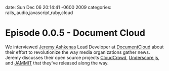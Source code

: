 date: Sun Dec 06 20:14:41 -0600 2009
categories: rails,,audio,javascript,ruby,cloud

#  Episode 0.0.5 - Document Cloud

We interviewed [Jeremy Ashkenas](http://github.com/jashkenas) Lead Developer at [DocumentCloud](http://documentcloud.org) about their effort to revolutionize the way media organizations gather news. Jeremy discusses their open source projects [CloudCrowd](http://github.com/documentcloud/cloud-crowd), [Underscore.js](http://github.com/documentcloud/underscore), and [JAMMIT](http://github.com/documentcloud/jammit) that they've released along the way.

<script src="http://www.buzzsprout.com/105/1908-episode-0-0-5-documentcloud.js?player=small" type="text/javascript" charset="utf-8"></script>
